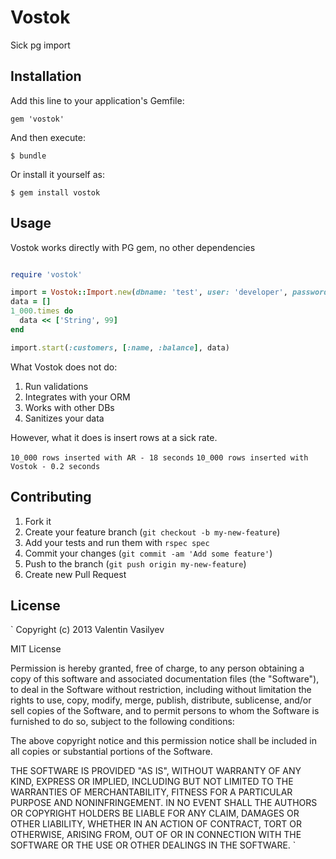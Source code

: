 # Vostok

Sick pg import

## Installation

Add this line to your application's Gemfile:

    gem 'vostok'

And then execute:

    $ bundle

Or install it yourself as:

    $ gem install vostok

## Usage

Vostok works directly with PG gem, no other dependencies

```ruby

require 'vostok'

import = Vostok::Import.new(dbname: 'test', user: 'developer', password: 'r00t')
data = []
1_000.times do
  data << ['String', 99]
end

import.start(:customers, [:name, :balance], data)

```

What Vostok does not do:

1. Run validations
2. Integrates with your ORM
3. Works with other DBs
4. Sanitizes your data

However, what it does is insert rows at a sick rate.

`
10_000 rows inserted with AR - 18 seconds
`
`
10_000 rows inserted with Vostok - 0.2 seconds
`


## Contributing

1. Fork it
2. Create your feature branch (`git checkout -b my-new-feature`)
3. Add your tests and run them with `rspec spec`
4. Commit your changes (`git commit -am 'Add some feature'`)
5. Push to the branch (`git push origin my-new-feature`)
6. Create new Pull Request


## License

`
Copyright (c) 2013 Valentin Vasilyev

MIT License

Permission is hereby granted, free of charge, to any person obtaining
a copy of this software and associated documentation files (the
"Software"), to deal in the Software without restriction, including
without limitation the rights to use, copy, modify, merge, publish,
distribute, sublicense, and/or sell copies of the Software, and to
permit persons to whom the Software is furnished to do so, subject to
the following conditions:

The above copyright notice and this permission notice shall be
included in all copies or substantial portions of the Software.

THE SOFTWARE IS PROVIDED "AS IS", WITHOUT WARRANTY OF ANY KIND,
EXPRESS OR IMPLIED, INCLUDING BUT NOT LIMITED TO THE WARRANTIES OF
MERCHANTABILITY, FITNESS FOR A PARTICULAR PURPOSE AND
NONINFRINGEMENT. IN NO EVENT SHALL THE AUTHORS OR COPYRIGHT HOLDERS BE
LIABLE FOR ANY CLAIM, DAMAGES OR OTHER LIABILITY, WHETHER IN AN ACTION
OF CONTRACT, TORT OR OTHERWISE, ARISING FROM, OUT OF OR IN CONNECTION
WITH THE SOFTWARE OR THE USE OR OTHER DEALINGS IN THE SOFTWARE.
`